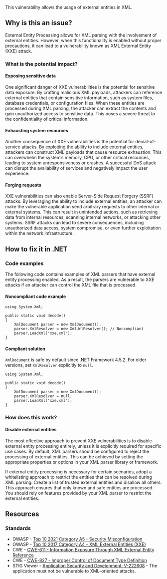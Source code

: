 This vulnerability allows the usage of external entities in XML.

## Why is this an issue?

External Entity Processing allows for XML parsing with the involvement of external entities. However, when this functionality is enabled without
proper precautions, it can lead to a vulnerability known as XML External Entity (XXE) attack.

### What is the potential impact?

#### Exposing sensitive data

One significant danger of XXE vulnerabilities is the potential for sensitive data exposure. By crafting malicious XML payloads, attackers can
reference external entities that contain sensitive information, such as system files, database credentials, or configuration files. When these
entities are processed during XML parsing, the attacker can extract the contents and gain unauthorized access to sensitive data. This poses a severe
threat to the confidentiality of critical information.

#### Exhausting system resources

Another consequence of XXE vulnerabilities is the potential for denial-of-service attacks. By exploiting the ability to include external entities,
attackers can construct XML payloads that cause resource exhaustion. This can overwhelm the system’s memory, CPU, or other critical resources, leading
to system unresponsiveness or crashes. A successful DoS attack can disrupt the availability of services and negatively impact the user experience.

#### Forging requests

XXE vulnerabilities can also enable Server-Side Request Forgery (SSRF) attacks. By leveraging the ability to include external entities, an attacker
can make the vulnerable application send arbitrary requests to other internal or external systems. This can result in unintended actions, such as
retrieving data from internal resources, scanning internal networks, or attacking other systems. SSRF attacks can lead to severe consequences,
including unauthorized data access, system compromise, or even further exploitation within the network infrastructure.

## How to fix it in .NET

### Code examples

The following code contains examples of XML parsers that have external entity processing enabled. As a result, the parsers are vulnerable to XXE
attacks if an attacker can control the XML file that is processed.

#### Noncompliant code example

    using System.Xml;
    
    public static void decode()
    {
        XmlDocument parser = new XmlDocument();
        parser.XmlResolver = new XmlUrlResolver(); // Noncompliant
        parser.LoadXml("xxe.xml");
    }

#### Compliant solution

`XmlDocument` is safe by default since .NET Framework 4.5.2. For older versions, set `XmlResolver` explicitly to
`null`.

    using System.Xml;
    
    public static void decode()
    {
        XmlDocument parser = new XmlDocument();
        parser.XmlResolver = null;
        parser.LoadXml("xxe.xml");
    }

### How does this work?

#### Disable external entities

The most effective approach to prevent XXE vulnerabilities is to disable external entity processing entirely, unless it is explicitly required for
specific use cases. By default, XML parsers should be configured to reject the processing of external entities. This can be achieved by setting the
appropriate properties or options in your XML parser library or framework.

If external entity processing is necessary for certain scenarios, adopt a whitelisting approach to restrict the entities that can be resolved
during XML parsing. Create a list of trusted external entities and disallow all others. This approach ensures that only known and safe entities are
processed.  
 You should rely on features provided by your XML parser to restrict the external entities.

## Resources

### Standards

-  OWASP - [Top 10 2021 Category A5 - Security Misconfiguration](https://owasp.org/Top10/A05_2021-Security_Misconfiguration/)
-  OWASP - [Top 10 2017 Category A4 - XML External
  Entities (XXE)](https://owasp.org/www-project-top-ten/2017/A4_2017-XML_External_Entities_%28XXE%29)
-  CWE - [CWE-611 - Information Exposure Through XML External Entity Reference](https://cwe.mitre.org/data/definitions/611)
-  CWE - [CWE-827 - Improper Control of Document Type Definition](https://cwe.mitre.org/data/definitions/827)
-  STIG Viewer - [Application Security and
  Development: V-222608](https://stigviewer.com/stig/application_security_and_development/2023-06-08/finding/V-222608) - The application must not be vulnerable to XML-oriented attacks.